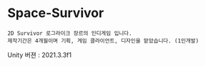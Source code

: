 # Space-Survivor

```
2D Survivor 로그라이크 장르의 인디게임 입니다.
제작기간은 4개월이며 기획, 게임 클라이언트, 디자인을 맡았습니다. (1인개발)
```


Unity 버젼 : 2021.3.3f1 
